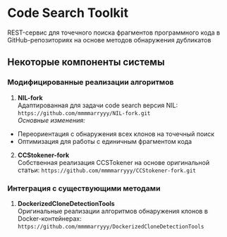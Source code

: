 # Code Search Toolkit

REST-сервис для точечного поиска фрагментов программного кода в GitHub-репозиториях на основе методов обнаружения дубликатов

## Некоторые компоненты системы

### Модифицированные реализации алгоритмов

1. **NIL-fork**  
Адаптированная для задачи code search версия NIL: `https://github.com/mmmmarryyy/NIL-fork.git`  
*Основные изменения:*
- Переориентация с обнаружения всех клонов на точечный поиск
- Оптимизация для работы с единичным фрагментом кода

2. **CCStokener-fork**  
Собственная реализация CCSTokener на основе оригинальной статьи: `https://github.com/mmmmarryyy/CCStokener-fork.git`

### Интеграция с существующими методами

1. **DockerizedCloneDetectionTools**  
Оригинальные реализации алгоритмов обнаружения клонов в Docker-контейнерах: `https://github.com/mmmmarryyy/DockerizedCloneDetectionTools`
